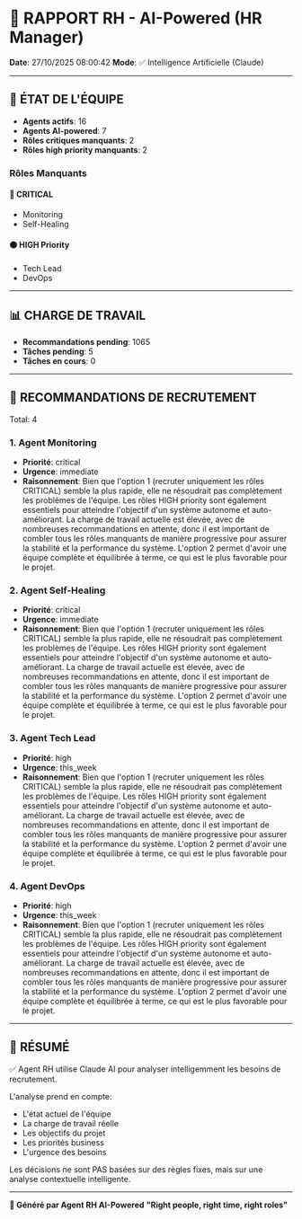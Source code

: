 # 👔 RAPPORT RH - AI-Powered (HR Manager)

**Date**: 27/10/2025 08:00:42
**Mode**: ✅ Intelligence Artificielle (Claude)

---

## 👥 ÉTAT DE L'ÉQUIPE

- **Agents actifs**: 16
- **Agents AI-powered**: 7
- **Rôles critiques manquants**: 2
- **Rôles high priority manquants**: 2

### Rôles Manquants

#### 🔴 CRITICAL

- Monitoring
- Self-Healing

#### 🟠 HIGH Priority

- Tech Lead
- DevOps

---

## 📊 CHARGE DE TRAVAIL

- **Recommandations pending**: 1065
- **Tâches pending**: 5
- **Tâches en cours**: 0

---

## 👥 RECOMMANDATIONS DE RECRUTEMENT

Total: 4


### 1. Agent Monitoring

- **Priorité**: critical
- **Urgence**: immediate
- **Raisonnement**: Bien que l'option 1 (recruter uniquement les rôles CRITICAL) semble la plus rapide, elle ne résoudrait pas complètement les problèmes de l'équipe. Les rôles HIGH priority sont également essentiels pour atteindre l'objectif d'un système autonome et auto-améliorant. La charge de travail actuelle est élevée, avec de nombreuses recommandations en attente, donc il est important de combler tous les rôles manquants de manière progressive pour assurer la stabilité et la performance du système. L'option 2 permet d'avoir une équipe complète et équilibrée à terme, ce qui est le plus favorable pour le projet.


### 2. Agent Self-Healing

- **Priorité**: critical
- **Urgence**: immediate
- **Raisonnement**: Bien que l'option 1 (recruter uniquement les rôles CRITICAL) semble la plus rapide, elle ne résoudrait pas complètement les problèmes de l'équipe. Les rôles HIGH priority sont également essentiels pour atteindre l'objectif d'un système autonome et auto-améliorant. La charge de travail actuelle est élevée, avec de nombreuses recommandations en attente, donc il est important de combler tous les rôles manquants de manière progressive pour assurer la stabilité et la performance du système. L'option 2 permet d'avoir une équipe complète et équilibrée à terme, ce qui est le plus favorable pour le projet.


### 3. Agent Tech Lead

- **Priorité**: high
- **Urgence**: this_week
- **Raisonnement**: Bien que l'option 1 (recruter uniquement les rôles CRITICAL) semble la plus rapide, elle ne résoudrait pas complètement les problèmes de l'équipe. Les rôles HIGH priority sont également essentiels pour atteindre l'objectif d'un système autonome et auto-améliorant. La charge de travail actuelle est élevée, avec de nombreuses recommandations en attente, donc il est important de combler tous les rôles manquants de manière progressive pour assurer la stabilité et la performance du système. L'option 2 permet d'avoir une équipe complète et équilibrée à terme, ce qui est le plus favorable pour le projet.


### 4. Agent DevOps

- **Priorité**: high
- **Urgence**: this_week
- **Raisonnement**: Bien que l'option 1 (recruter uniquement les rôles CRITICAL) semble la plus rapide, elle ne résoudrait pas complètement les problèmes de l'équipe. Les rôles HIGH priority sont également essentiels pour atteindre l'objectif d'un système autonome et auto-améliorant. La charge de travail actuelle est élevée, avec de nombreuses recommandations en attente, donc il est important de combler tous les rôles manquants de manière progressive pour assurer la stabilité et la performance du système. L'option 2 permet d'avoir une équipe complète et équilibrée à terme, ce qui est le plus favorable pour le projet.




---

## 🎯 RÉSUMÉ

✅ Agent RH utilise Claude AI pour analyser intelligemment les besoins de recrutement.

L'analyse prend en compte:
- L'état actuel de l'équipe
- La charge de travail réelle
- Les objectifs du projet
- Les priorités business
- L'urgence des besoins

Les décisions ne sont PAS basées sur des règles fixes, mais sur une analyse contextuelle intelligente.

---

**👔 Généré par Agent RH AI-Powered**
**"Right people, right time, right roles"**
